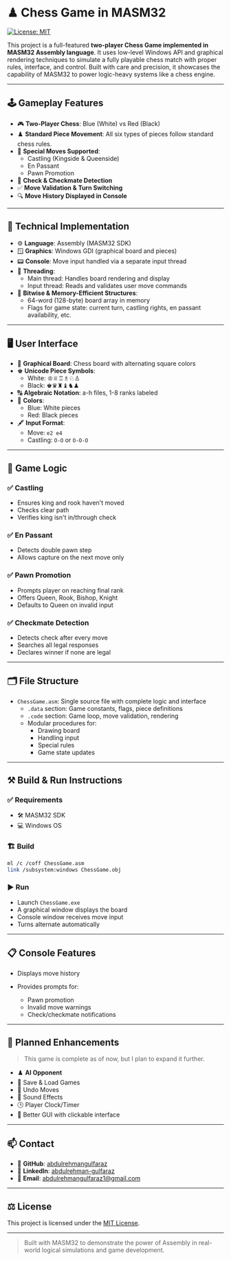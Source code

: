 
# ♟ Chess Game in MASM32

[![License: MIT](https://img.shields.io/badge/License-MIT-yellow.svg)](LICENSE)

This project is a full-featured **two-player Chess Game implemented in MASM32 Assembly language**. It uses low-level Windows API and graphical rendering techniques to simulate a fully playable chess match with proper rules, interface, and control. Built with care and precision, it showcases the capability of MASM32 to power logic-heavy systems like a chess engine.

---

## 🕹️ Gameplay Features

- 🎮 **Two-Player Chess**: Blue (White) vs Red (Black)
- ♟️ **Standard Piece Movement**: All six types of pieces follow standard chess rules.
- 🔁 **Special Moves Supported**:
  - Castling (Kingside & Queenside)
  - En Passant
  - Pawn Promotion
- 👑 **Check & Checkmate Detection**
- ✅ **Move Validation & Turn Switching**
- 🔍 **Move History Displayed in Console**

---

## 🧱 Technical Implementation

- ⚙️ **Language**: Assembly (MASM32 SDK)
- 🪟 **Graphics**: Windows GDI (graphical board and pieces)
- 📟 **Console**: Move input handled via a separate input thread
- 🧠 **Threading**:
  - Main thread: Handles board rendering and display
  - Input thread: Reads and validates user move commands
- 🧮 **Bitwise & Memory-Efficient Structures**:
  - 64-word (128-byte) board array in memory
  - Flags for game state: current turn, castling rights, en passant availability, etc.

---

## 🖥️ User Interface

- 🧊 **Graphical Board**: Chess board with alternating square colors
- ♚ **Unicode Piece Symbols**:
  - White: ♔♕♖♗♘♙
  - Black: ♚♛♜♝♞♟
- 🔠 **Algebraic Notation**: a-h files, 1-8 ranks labeled
- 🎨 **Colors**:
  - Blue: White pieces
  - Red: Black pieces
- 🖋️ **Input Format**:
  - Move: `e2 e4`
  - Castling: `O-O` or `O-O-O`

---

## 🧠 Game Logic

### ✅ Castling
- Ensures king and rook haven't moved
- Checks clear path
- Verifies king isn't in/through check

### ✅ En Passant
- Detects double pawn step
- Allows capture on the next move only

### ✅ Pawn Promotion
- Prompts player on reaching final rank
- Offers Queen, Rook, Bishop, Knight
- Defaults to Queen on invalid input

### ✅ Checkmate Detection
- Detects check after every move
- Searches all legal responses
- Declares winner if none are legal

---

## 🗂️ File Structure

- `ChessGame.asm`: Single source file with complete logic and interface
  - `.data` section: Game constants, flags, piece definitions
  - `.code` section: Game loop, move validation, rendering
  - Modular procedures for:
    - Drawing board
    - Handling input
    - Special rules
    - Game state updates

---

## ⚒️ Build & Run Instructions

### ✅ Requirements
- 🛠️ MASM32 SDK
- 💻 Windows OS

### 🏗️ Build
```bash
ml /c /coff ChessGame.asm
link /subsystem:windows ChessGame.obj
````

### ▶️ Run

* Launch `ChessGame.exe`
* A graphical window displays the board
* Console window receives move input
* Turns alternate automatically

---

## 📋 Console Features

* Displays move history
* Provides prompts for:

  * Pawn promotion
  * Invalid move warnings
  * Check/checkmate notifications

---

## 🚀 Planned Enhancements

> This game is complete as of now, but I plan to expand it further.

* ♟️ **AI Opponent**
* 💾 Save & Load Games
* 🔁 Undo Moves
* 🔔 Sound Effects
* 🕒 Player Clock/Timer
* 🧭 Better GUI with clickable interface

---

## 📫 Contact

* 🔗 **GitHub**: [abdulrehmangulfaraz](https://github.com/abdulrehmangulfaraz)
* 🔗 **LinkedIn**: [abdulrehman-gulfaraz](https://www.linkedin.com/in/abdulrehman-gulfaraz)
* 📧 **Email**: [abdulrehmangulfaraz1@gmail.com](mailto:abdulrehmangulfaraz1@gmail.com)

---

## ⚖️ License

This project is licensed under the [MIT License](LICENSE).

---

> Built with MASM32 to demonstrate the power of Assembly in real-world logical simulations and game development.
